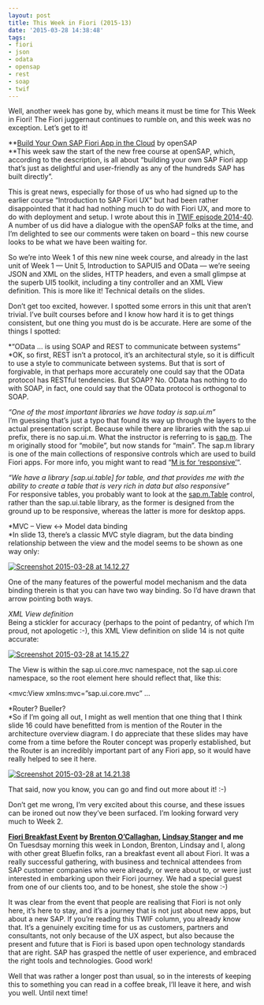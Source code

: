 ```yaml
---
layout: post
title: This Week in Fiori (2015-13)
date: '2015-03-28 14:38:48'
tags:
- fiori
- json
- odata
- opensap
- rest
- soap
- twif
---
```



Well, another week has gone by, which means it must be time for This Week in Fiori! The Fiori juggernaut continues to rumble on, and this week was no exception. Let’s get to it!

**[Build Your Own SAP Fiori App in the Cloud](https://open.sap.com/courses/fiux1) by openSAP  
**This week saw the start of the new free course at openSAP, which, according to the description, is all about “building your own SAP Fiori app that’s just as delightful and user-friendly as any of the hundreds SAP has built directly”.

This is great news, especially for those of us who had signed up to the earlier course “Introduction to SAP Fiori UX” but had been rather disappointed that it had had nothing much to do with Fiori UX, and more to do with deployment and setup. I wrote about this in [TWIF episode 2014-40](/2014/10/this-week-in-fiori-2014-40/). A number of us did have a dialogue with the openSAP folks at the time, and I’m delighted to see our comments were taken on board – this new course looks to be what we have been waiting for.

So we’re into Week 1 of this new nine week course, and already in the last unit of Week 1 — Unit 5, Introduction to SAPUI5 and OData — we’re seeing JSON and XML on the slides, HTTP headers, and even a small glimpse at the superb UI5 toolkit, including a tiny controller and an XML View definition. This is more like it! Technical details on the slides.

Don’t get too excited, however. I spotted some errors in this unit that aren’t trivial. I’ve built courses before and I know how hard it is to get things consistent, but one thing you must do is be accurate. Here are some of the things I spotted:

*“OData … is using SOAP and REST to communicate between systems”  
*OK, so first, REST isn’t a protocol, it’s an architectural style, so it is difficult to use a style to communicate between systems. But that is sort of forgivable, in that perhaps more accurately one could say that the OData protocol has RESTful tendencies. But SOAP? No. OData has nothing to do with SOAP, in fact, one could say that the OData protocol is orthogonal to SOAP.

*“One of the most important libraries we have today is sap.ui.m”*  
 I’m guessing that’s just a typo that found its way up through the layers to the actual presentation script. Because while there are libraries with the sap.ui prefix, there is no sap.ui.m. What the instructor is referring to is [sap.m](https://openui5.hana.ondemand.com/#docs/api/symbols/sap.m.html). The m originally stood for “mobile”, but now stands for “main”. The sap.m library is one of the main collections of responsive controls which are used to build Fiori apps. For more info, you might want to read “[M is for ‘responsive’](http://www.bluefinsolutions.com/Blogs/DJ-Adams/February-2014/M-is-for-responsive/)“.

*“We have a library [sap.ui.table] for table, and that provides me with the ability to create a table that is very rich in data but also responsive”*  
 For responsive tables, you probably want to look at the [sap.m.Table](https://openui5.hana.ondemand.com/explored.html#/entity/sap.m.Table/samples) control, rather than the sap.ui.table library, as the former is designed from the ground up to be responsive, whereas the latter is more for desktop apps.

*MVC – View <-> Model data binding  
*In slide 13, there’s a classic MVC style diagram, but the data binding relationship between the view and the model seems to be shown as one way only:

[![Screenshot 2015-03-28 at 14.12.27](/wp-content/uploads/2015/03/Screenshot-2015-03-28-at-14.12.27-300x47.png)](/wp-content/uploads/2015/03/Screenshot-2015-03-28-at-14.12.27.png)

One of the many features of the powerful model mechanism and the data binding therein is that you can have two way binding. So I’d have drawn that arrow pointing both ways.

*XML View definition*  
 Being a stickler for accuracy (perhaps to the point of pedantry, of which I’m proud, not apologetic :-), this XML View definition on slide 14 is not quite accurate:

[![Screenshot 2015-03-28 at 14.15.27](/wp-content/uploads/2015/03/Screenshot-2015-03-28-at-14.15.27.png)](/wp-content/uploads/2015/03/Screenshot-2015-03-28-at-14.15.27.png)

The View is within the sap.ui.core.mvc namespace, not the sap.ui.core namespace, so the root element here should reflect that, like this:

<mvc:View xmlns:mvc=”sap.ui.core.mvc” …

*Router? Bueller?  
*So if I’m going all out, I might as well mention that one thing that I think slide 16 could have benefitted from is mention of the Router in the architecture overview diagram. I do appreciate that these slides may have come from a time before the Router concept was properly established, but the Router is an incredibly important part of any Fiori app, so it would have really helped to see it here.

[![Screenshot 2015-03-28 at 14.21.38](/wp-content/uploads/2015/03/Screenshot-2015-03-28-at-14.21.38.png)](/wp-content/uploads/2015/03/Screenshot-2015-03-28-at-14.21.38.png)

That said, now you know, you can go and find out more about it! :-)

Don’t get me wrong, I’m very excited about this course, and these issues can be ironed out now they’ve been surfaced. I’m looking forward very much to Week 2.

**[Fiori Breakfast Event](http://www.bluefinsolutions.com/About-us/News-and-Media/Events/Fiori-breakfast-event/) by [Brenton O’Callaghan](https://twitter.com/callaghan001), [Lindsay Stanger](http://www.bluefinsolutions.com/Blogs/Lindsay-Stanger/) and me**  
 On Tuesdsay morning this week in London, Brenton, Lindsay and I, along with other great Bluefin folks, ran a breakfast event all about Fiori. It was a really successful gathering, with business and technical attendees from SAP customer companies who were already, or were about to, or were just interested in embarking upon their Fiori journey. We had a special guest from one of our clients too, and to be honest, she stole the show :-)

It was clear from the event that people are realising that Fiori is not only here, it’s here to stay, and it’s a journey that is not just about new apps, but about a new SAP. If you’re reading this TWIF column, you already know that. It’s a genuinely exciting time for us as customers, partners and consultants, not only because of the UX aspect, but also because the present and future that is Fiori is based upon open technology standards that are right. SAP has grasped the nettle of user experience, and embraced the right tools and technologies. Good work!

Well that was rather a longer post than usual, so in the interests of keeping this to something you can read in a coffee break, I’ll leave it here, and wish you well. Until next time!

 

 


